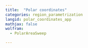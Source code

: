 ```yaml
---
title:  "Polar coordinates"
categories: region_parametrization
langid: polar_coordinates_app
mathjax: false
wolfram:
  - PolarAreaSweep

---
```


<div id='DEMO_PolarAreaSweep'></div>

